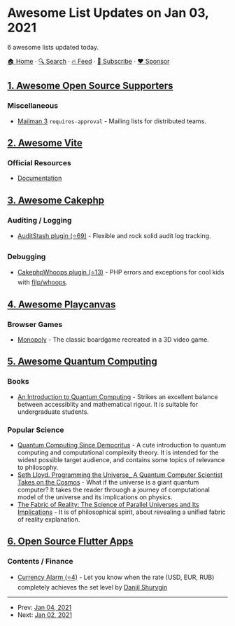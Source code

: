 # Awesome List Updates on Jan 03, 2021

6 awesome lists updated today.

[🏠 Home](/README.md) · [🔍 Search](https://www.trackawesomelist.com/search/) · [🔥 Feed](https://www.trackawesomelist.com/rss.xml) · [📮 Subscribe](https://trackawesomelist.us17.list-manage.com/subscribe?u=d2f0117aa829c83a63ec63c2f&id=36a103854c) · [❤️  Sponsor](https://github.com/sponsors/theowenyoung)



## [1. Awesome Open Source Supporters](/content/zachflower/awesome-open-source-supporters/README.md)

### Miscellaneous

*   [Mailman 3](https://mailman3.com/) `requires-approval` - Mailing lists for distributed teams.

## [2. Awesome Vite](/content/vitejs/awesome-vite/README.md)

### Official Resources

*   [Documentation](https://vitejs.dev/)

## [3. Awesome Cakephp](/content/FriendsOfCake/awesome-cakephp/README.md)

### Auditing / Logging

*   [AuditStash plugin (⭐69)](https://github.com/lorenzo/audit-stash) - Flexible and rock solid audit log tracking.

### Debugging

*   [CakephpWhoops plugin (⭐13)](https://github.com/dereuromark/cakephp-whoops) - PHP errors and exceptions for cool kids with [filp/whoops](https://github.com/filp/whoops).

## [4. Awesome Playcanvas](/content/playcanvas/awesome-playcanvas/README.md)

### Browser Games

*   [Monopoly](https://benbean.tech/monopoly-io/) - The classic boardgame recreated in a 3D video game.

## [5. Awesome Quantum Computing](/content/desireevl/awesome-quantum-computing/README.md)

### Books

*   [An Introduction to Quantum Computing](https://www.amazon.com/Introduction-Quantum-Computing-Phillip-Kaye/dp/019857049X/) - Strikes an excellent balance between accessiblity and mathematical rigour. It is suitable for undergraduate students.

### Popular Science

*   [Quantum Computing Since Democritus](https://www.amazon.com/Quantum-Computing-since-Democritus-Aaronson/dp/0521199565) - A cute introduction to quantum computing and computational complexity theory. It is intended for the widest possible target audience, and contains some topics of relevance to philosophy.
*   [Seth Lloyd. Programming the Universe\_ A Quantum Computer Scientist Takes on the Cosmos](https://www.amazon.com/Programming-Universe-Quantum-Computer-Scientist-ebook/dp/B000GCFBP6) - What if the universe is a giant quantum computer? It takes the reader throuogh a journey of computational model of the universe and its implications on physics.
*   [The Fabric of Reality: The Science of Parallel Universes and Its Implications](https://www.amazon.com/Fabric-Reality-Parallel-Universes-Implications/dp/014027541X) - It is of philosophical spirit, about revealing a unified fabric of reality explanation.

## [6. Open Source Flutter Apps](/content/tortuvshin/open-source-flutter-apps/README.md)

### Contents / Finance

*   [Currency Alarm (⭐4)](https://github.com/shurygindv/currency-alarm) - Let you know when the rate (USD, EUR, RUB) completely achieves the set level by [Daniil Shurygin](https://github.com/shurygindv)

---

- Prev: [Jan 04, 2021](/content/2021/01/04/README.md)
- Next: [Jan 02, 2021](/content/2021/01/02/README.md)